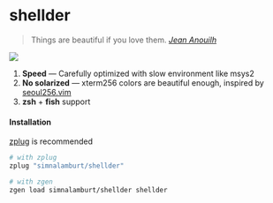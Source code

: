 shellder
========
> Things are beautiful if you love them. *[Jean Anouilh]*

![](http://i.imgur.com/xZJHgq8.png)

1. **Speed** ― Carefully optimized with slow environment like msys2
2. **No solarized** ― xterm256 colors are beautiful enough, inspired by [seoul256.vim]
3. **zsh** + **fish** support

#### Installation
[zplug][] is recommended
```zsh
# with zplug
zplug "simnalamburt/shellder"

# with zgen
zgen load simnalamburt/shellder shellder
```

[Jean Anouilh]: https://en.wikipedia.org/wiki/Jean_Anouilh
[zplug]: https://github.com/b4b4r07/
[seoul256.vim]: https://github.com/junegunn/seoul256.vim
